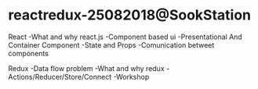 # reactredux-25082018@SookStation

React
-What and why react.js
-Component based ui
-Presentational And Container Component
-State and Props
-Comunication betweet components

Redux
-Data flow problem
-What and why redux
-Actions/Reducer/Store/Connect
-Workshop
